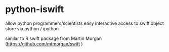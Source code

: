 python-iswift
=============

allow python programmers/scientists easy interactive access to swift object store via python / ipython 

similar to R swift package from Martin Morgan (https://github.com/mtmorgan/swift )
